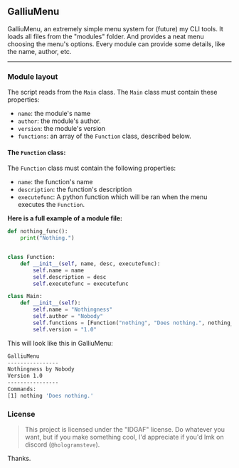 ## GalliuMenu
GalliuMenu, an extremely simple menu system for (future) my CLI tools.
It loads all files from the "modules" folder. And provides a neat menu choosing the menu's options.
Every module can provide some details, like the name, author, etc.
___
### Module layout
The script reads from the `Main` class.
The `Main` class must contain these properties:

- `name`: the module's name
- `author`: the module's author.
- `version`: the module's version
- `functions`: an array of the `Function` class, described below.
#### The `Function` class:
The `Function` class must contain the following properties:

- `name`: the function's name
- `description`: the function's description
-  `executefunc`: A python function which will be ran when the menu executes the `Function`.

**Here is a full example of a module file:**
```python
def nothing_func():
    print("Nothing.")


class Function:
    def __init__(self, name, desc, executefunc):
        self.name = name
        self.description = desc
        self.executefunc = executefunc

class Main:
    def __init__(self):
        self.name = "Nothingness"
        self.author = "Nobody"
        self.functions = [Function("nothing", "Does nothing.", nothing_func)]
        self.version = "1.0"
```
This will look like this in GalliuMenu:
```bash
GalliuMenu
----------------
Nothingness by Nobody
Version 1.0
----------------
Commands:
[1] nothing 'Does nothing.'
```

### License
> This project is licensed under the "IDGAF" license. Do whatever you
> want, but if you make something cool, I'd appreciate if you'd lmk on
> discord (`@hologramsteve`).

Thanks.
